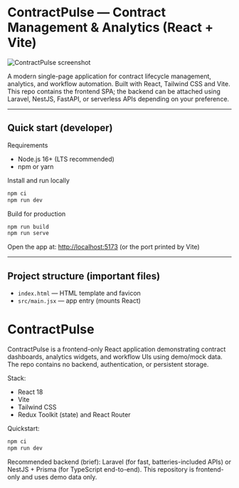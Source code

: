 # ContractPulse — Contract Management & Analytics (React + Vite)

![ContractPulse screenshot](/assets/images/screenshot.png)

A modern single-page application for contract lifecycle management, analytics, and workflow automation. Built with React, Tailwind CSS and Vite. This repo contains the frontend SPA; the backend can be attached using Laravel, NestJS, FastAPI, or serverless APIs depending on your preference.

---

## Quick start (developer)

Requirements

- Node.js 16+ (LTS recommended)
- npm or yarn

Install and run locally

```powershell
npm ci
npm run dev
```

Build for production

```powershell
npm run build
npm run serve
```

Open the app at: [http://localhost:5173](http://localhost:5173) (or the port printed by Vite)

---

## Project structure (important files)

- `index.html` — HTML template and favicon
- `src/main.jsx` — app entry (mounts React)
# ContractPulse

ContractPulse is a frontend-only React application demonstrating contract dashboards, analytics widgets, and workflow UIs using demo/mock data. The repo contains no backend, authentication, or persistent storage.

Stack:
- React 18
- Vite
- Tailwind CSS
- Redux Toolkit (state) and React Router

Quickstart:

```powershell
npm ci
npm run dev
```

Recommended backend (brief):
Laravel (for fast, batteries-included APIs) or NestJS + Prisma (for TypeScript end-to-end). This repository is frontend-only and uses demo data only.
